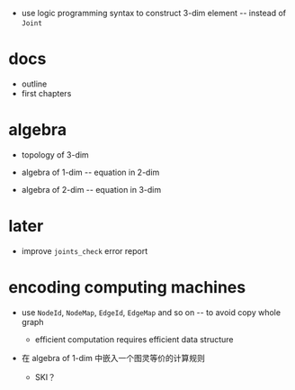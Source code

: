 - use logic programming syntax to construct 3-dim element -- instead of `Joint`

# docs

- outline
- first chapters

# algebra

- topology of 3-dim

- algebra of 1-dim -- equation in 2-dim
- algebra of 2-dim -- equation in 3-dim

# later

- improve `joints_check` error report

# encoding computing machines

- use `NodeId`, `NodeMap`, `EdgeId`, `EdgeMap` and so on -- to avoid copy whole graph

  - efficient computation requires efficient data structure

- 在 algebra of 1-dim 中嵌入一个图灵等价的计算规则

  - SKI？
